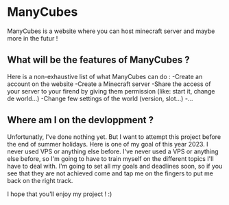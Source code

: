 # ManyCubes
ManyCubes is a website where you can host minecraft server and maybe more in the futur !

## What will be the features of ManyCubes ?
Here is a non-exhaustive list of what ManyCubes can do :
  -Create an account on the website
  -Create a Minecraft server 
  -Share the access of your server to your firend by giving them permission (like: start it, change de world...)
  -Change few settings of the world (version, slot...)
  -...
 
## Where am I on the devloppment ? 
Unfortunatly, I've done nothing yet. But I want to attempt this project before the end of summer holidays. Here is one of my goal of this year 2023.
I never used VPS or anything else before. I've never used a VPS or anything else before, so I'm going to have to train myself on the different topics I'll have to deal with.
I'm going to set all my goals and deadlines soon, so if you see that they are not achieved come and tap me on the fingers to put me back on the right track.

I hope that you'll enjoy my project ! :)
